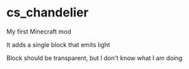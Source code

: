 # cs_chandelier

My first Minecraft mod

It adds a single block that emits light

Block should be transparent, but I don't know what I am doing
